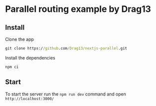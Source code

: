 # Parallel routing example by Drag13

## Install

Clone the app

```cmd
git clone https://github.com/Drag13/nextjs-parallel.git
```

Install the dependencies

```
npm ci
```

## Start

To start the server run the `npm run dev` command and open `http://localhost:3000/` 
